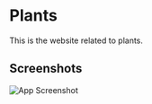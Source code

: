 
# Plants

This is the website related to plants.




## Screenshots

![App Screenshot](https://i.ibb.co/09QQ337/asd.png)

